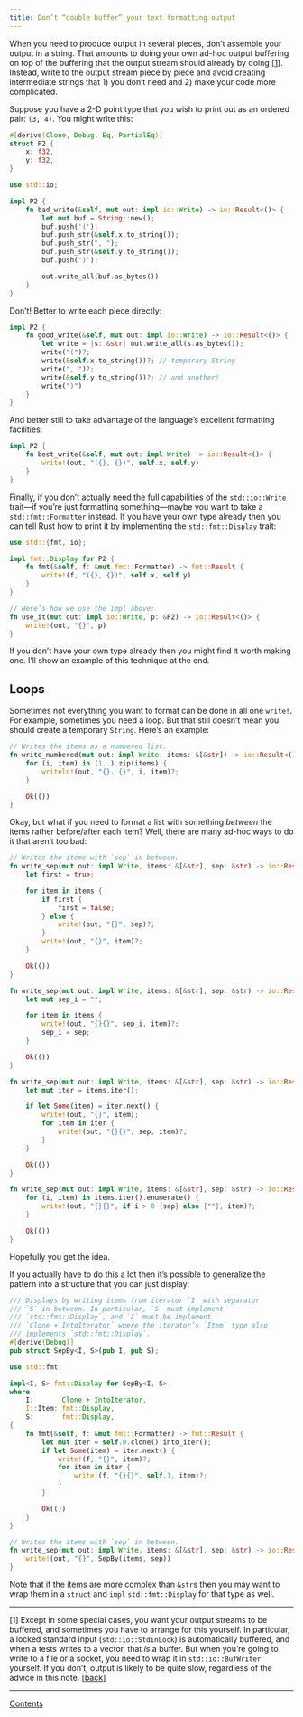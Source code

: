 ```yaml
---
title: Don’t “double buffer” your text formatting output
---
```


When you need to produce output in several pieces, don’t assemble your output in a string. That amounts to doing your own ad-hoc output buffering on top of the buffering that the output stream should already by doing <a name="back-1"></a>\[[1]]. Instead, write to the output stream piece by piece and avoid creating intermediate strings that 1) you don’t need and 2) make your code more complicated.
 
Suppose you have a 2-D point type that you wish to print out as an ordered pair: `(3, 4)`. You might write this:
 
```rust
#[derive(Clone, Debug, Eq, PartialEq)]
struct P2 {
    x: f32,
    y: f32,
}

use std::io;

impl P2 {
    fn bad_write(&self, mut out: impl io::Write) -> io::Result<()> {
        let mut buf = String::new();
        buf.push('(');
        buf.push_str(&self.x.to_string());
        buf.push_str(", ");
        buf.push_str(&self.y.to_string());
        buf.push(')');

        out.write_all(buf.as_bytes())
    }
}
```

Don’t! Better to write each piece directly:

```rust
impl P2 {
    fn good_write(&self, mut out: impl io::Write) -> io::Result<()> {
        let write = |s: &str| out.write_all(s.as_bytes());
        write("(")?;
        write(&self.x.to_string())?; // temporary String
        write(", ")?;
        write(&self.y.to_string())?; // and another!
        write(")")
    }
}
```

And better still to take advantage of the language’s excellent formatting facilities:

```rust
impl P2 {
    fn best_write(&self, mut out: impl Write) -> io::Result<()> {
        write!(out, "({}, {})", self.x, self.y)
    }
}
```

Finally, if you don’t actually need the full capabilities of the `std::io::Write` trait—if you’re just formatting something—maybe you want to take a `std::fmt::Formatter` instead. If you have your own type already then you can tell Rust how to print it by implementing the `std::fmt::Display` trait:

```rust
use std::{fmt, io};

impl fmt::Display for P2 {
    fn fmt(&self, f: &mut fmt::Formatter) -> fmt::Result {
        write!(f, "({}, {})", self.x, self.y)
    }
}

// Here’s how we use the impl above:
fn use_it(mut out: impl io::Write, p: &P2) -> io::Result<()> {
    write!(out, "{}", p)
}
```

If you don’t have your own type already then you might find it worth making one. I’ll show an example of this technique at the end.

## Loops

Sometimes not everything you want to format can be done in all one `write!`. For example, sometimes you need a loop. But that still doesn’t mean you should create a temporary `String`. Here’s an example:

```rust
// Writes the items as a numbered list.
fn write_numbered(mut out: impl Write, items: &[&str]) -> io::Result<()> {
    for (i, item) in (1..).zip(items) {
        writeln!(out, "{}. {}", i, item)?;
    }

    Ok(())
}
```

Okay, but what if you need to format a list with something *between* the items rather before/after each item? Well, there are many ad-hoc ways to do it that aren’t too bad:

```rust
// Writes the items with `sep` in between.
fn write_sep(mut out: impl Write, items: &[&str], sep: &str) -> io::Result<()> {
    let first = true;

    for item in items {
        if first {
            first = false;
        } else {
            write!(out, "{}", sep)?;
        }
        write!(out, "{}", item)?;
    }

    Ok(())
}

fn write_sep(mut out: impl Write, items: &[&str], sep: &str) -> io::Result<()> {
    let mut sep_i = "";

    for item in items {
        write!(out, "{}{}", sep_i, item)?;
        sep_i = sep;
    }

    Ok(())
}

fn write_sep(mut out: impl Write, items: &[&str], sep: &str) -> io::Result<()> {
    let mut iter = items.iter();

    if let Some(item) = iter.next() {
        write!(out, "{}", item);
        for item in iter {
            write!(out, "{}{}", sep, item)?;
        }
    }

    Ok(())
}

fn write_sep(mut out: impl Write, items: &[&str], sep: &str) -> io::Result<()> {
    for (i, item) in items.iter().enumerate() {
        write!(out, "{}{}", if i > 0 {sep} else {""}, item)?;
    }

    Ok(())
}
```

Hopefully you get the idea.

If you actually have to do this a lot then it’s possible to generalize the pattern into a structure that you can just display:

```rust
/// Displays by writing items from iterator `I` with separator
/// `S` in between. In particular, `S` must implement
/// `std::fmt::Display`, and `I` must be implement
/// `Clone + IntoIterator` where the iterator’s `Item` type also
/// implements `std::fmt::Display`.
#[derive(Debug)]
pub struct SepBy<I, S>(pub I, pub S);

use std::fmt;

impl<I, S> fmt::Display for SepBy<I, S>
where
    I:       Clone + IntoIterator,
    I::Item: fmt::Display,
    S:       fmt::Display,
{
    fn fmt(&self, f: &mut fmt::Formatter) -> fmt::Result {
        let mut iter = self.0.clone().into_iter();
        if let Some(item) = iter.next() {
            write!(f, "{}", item)?;
            for item in iter {
                write!(f, "{}{}", self.1, item)?;
            }
        }

        Ok(())
    }
}

// Writes the items with `sep` in between.
fn write_sep(mut out: impl Write, items: &[&str], sep: &str) -> io::Result<()> {
    write!(out, "{}", SepBy(items, sep))
}
```

Note that if the items are more complex than `&str`s then you may want to wrap them in a `struct` and `impl` `std::fmt::Display` for that type as well.

<hr />

\[<a name="note-1">1</a>] Except in some special cases, you want your output streams to be buffered, and sometimes you have to arrange for this yourself. In particular, a locked standard input (`std::io::StdinLock`) is automatically buffered, and when a tests writes to a vector, that *is* a buffer. But when you’re going to write to a file or a socket, you need to wrap it in `std::io::BufWriter` yourself. If you don’t, output is likely to be quite slow, regardless of the advice in this note. \[[back](#back-1)]

[1]: <#note-1>

----

[Contents](index.html)
